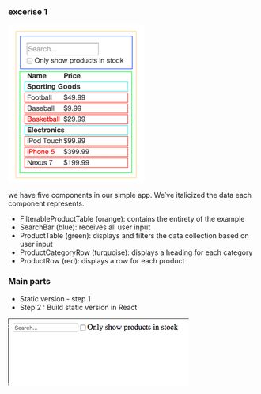 ### excerise 1

![Component Hierarchy](./eb8bda25806a89ebdc838813bdfa3601-812b8.png)

we have five components in our simple app. We’ve italicized the data each component represents.

- FilterableProductTable (orange): contains the entirety of the example
- SearchBar (blue): receives all user input
- ProductTable (green): displays and filters the data collection based on user input
- ProductCategoryRow (turquoise): displays a heading for each category
- ProductRow (red): displays a row for each product


### Main parts

- Static version - step 1
- Step 2 : Build static version in React

![stage2](../stage-2.png)

